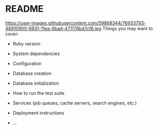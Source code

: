 # README

https://user-images.githubusercontent.com/59868344/76933793-48910900-6931-11ea-9bad-471176bd7cf6.jpg
Things you may want to cover:

* Ruby version

* System dependencies

* Configuration

* Database creation

* Database initialization

* How to run the test suite

* Services (job queues, cache servers, search engines, etc.)

* Deployment instructions

* ...
